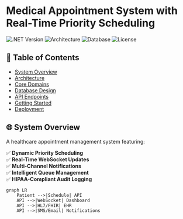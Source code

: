 # Medical Appointment System with Real-Time Priority Scheduling

![.NET Version](https://img.shields.io/badge/.NET-8.0-blue)
![Architecture](https://img.shields.io/badge/Architecture-DDD%20%2F%20CQRS%20%2F%20Event--Driven-brightgreen)
![Database](https://img.shields.io/badge/Database-SQL%20Server%20%2F%20Redis-red)
![License](https://img.shields.io/badge/License-MIT-orange)

## 📌 Table of Contents
- [System Overview](#-system-overview)
- [Architecture](#-architecture)
- [Core Domains](#-core-domains)
- [Database Design](#-database-design)
- [API Endpoints](#-api-endpoints)
- [Getting Started](#-getting-started)
- [Deployment](#-deployment)

## 🌐 System Overview

A healthcare appointment management system featuring:

✅ **Dynamic Priority Scheduling**  
✅ **Real-Time WebSocket Updates**  
✅ **Multi-Channel Notifications**  
✅ **Intelligent Queue Management**  
✅ **HIPAA-Compliant Audit Logging**

```mermaid
graph LR
    Patient -->|Schedule| API
    API -->|WebSocket| Dashboard
    API -->|HL7/FHIR| EHR
    API -->|SMS/Email| Notifications
